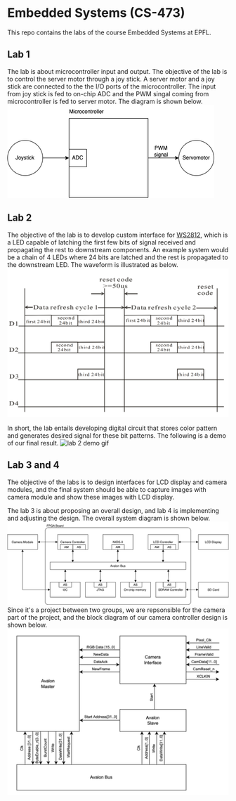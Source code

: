 # Embedded Systems (CS-473)
This repo contains the labs of the course Embedded Systems at EPFL.

## Lab 1
The lab is about microcontroller input and output. The objective of the lab is to control the server motor through a joy stick. A server motor and a joy stick are connected to the the I/O ports of the microcontroller. The input from joy stick is fed to on-chip ADC and the PWM singal coming from microcontroller is fed to server motor. The diagram is shown below.
![lab 1 system diagram](img/system_diagram.png)

## Lab 2
The objective of the lab is to develop custom interface for [WS2812](https://cdn-shop.adafruit.com/datasheets/WS2812.pdf), which is a LED capable of latching the first few bits of signal received and propagating the rest to downstream components. An example system would be a chain of 4 LEDs where 24 bits are latched and the rest is propagated to the downstream LED. The waveform is illustrated as below. ![example waveform for 4-LED chain](img/waveform.png) 

In short, the lab entails developing digital circuit that stores color pattern and generates desired signal for these bit patterns. The following is a demo of our final result. ![lab 2 demo gif](img/lab2-demo.gif)

## Lab 3 and 4
The objective of the labs is to design interfaces for LCD display and camera modules, and the final system should be able to capture images with camera module and show these images with LCD display.

The lab 3 is about proposing an overall design, and lab 4 is implementing and adjusting the design. The overall system diagram is shown below. ![lab 3 and 4 system diagram](img/lab3-4-system_diagram.png)
Since it's a project between two groups, we are repsonsible for the camera part of the project, and the block diagram of our camera controller design is shown below. ![block diagram for camera controller](img/Camera_Controller_Block_diagram.png) 